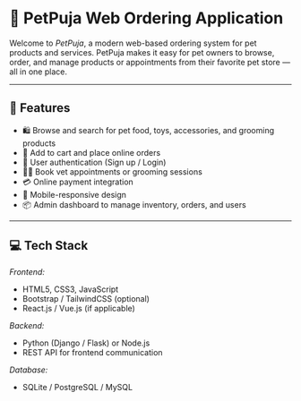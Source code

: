 # 🐾 PetPuja Web Ordering Application

Welcome to *PetPuja*, a modern web-based ordering system for pet products and services. PetPuja makes it easy for pet owners to browse, order, and manage products or appointments from their favorite pet store — all in one place.

---

## 📌 Features

- 🛍 Browse and search for pet food, toys, accessories, and grooming products
- 🧾 Add to cart and place online orders
- 🔐 User authentication (Sign up / Login)
- 🧑‍⚕ Book vet appointments or grooming sessions
- 💳 Online payment integration
- 📱 Mobile-responsive design
- 📦 Admin dashboard to manage inventory, orders, and users

---

## 💻 Tech Stack

*Frontend:*
- HTML5, CSS3, JavaScript
- Bootstrap / TailwindCSS (optional)
- React.js / Vue.js (if applicable)

*Backend:*
- Python (Django / Flask) or Node.js
- REST API for frontend communication

*Database:*
- SQLite / PostgreSQL / MySQL
